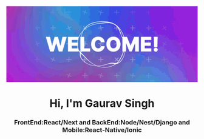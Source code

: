 <img align="center" width="100%" height="200" src='https://github.com/dexter9code/dexter9code/blob/main/real%20welcome.gif'>
<h1 align="center">Hi, I'm Gaurav Singh</h1>
<h3 align="center">FrontEnd:React/Next and BackEnd:Node/Nest/Django and Mobile:React-Native/Ionic </h3>
